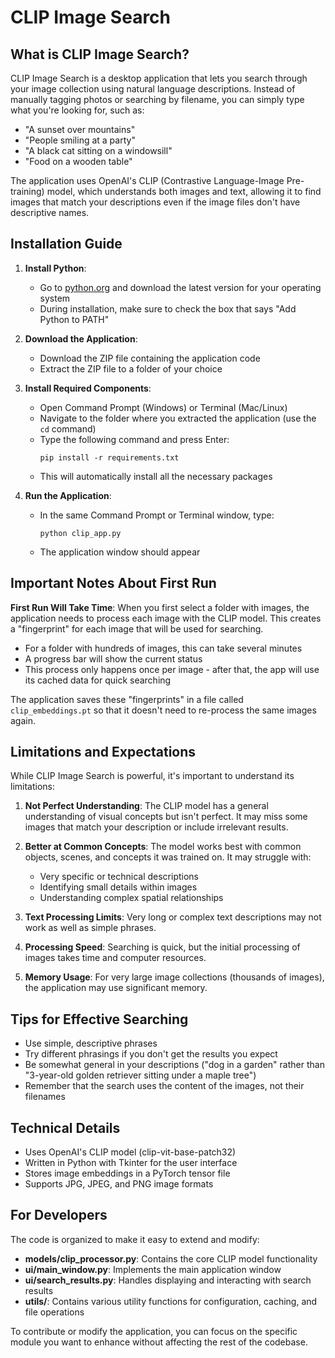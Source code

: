 # CLIP Image Search

## What is CLIP Image Search?

CLIP Image Search is a desktop application that lets you search through your image collection using natural language descriptions. Instead of manually tagging photos or searching by filename, you can simply type what you're looking for, such as:

- "A sunset over mountains"
- "People smiling at a party"
- "A black cat sitting on a windowsill"
- "Food on a wooden table"

The application uses OpenAI's CLIP (Contrastive Language-Image Pre-training) model, which understands both images and text, allowing it to find images that match your descriptions even if the image files don't have descriptive names.

## Installation Guide

1. **Install Python**: 
   - Go to [python.org](https://www.python.org/downloads/) and download the latest version for your operating system
   - During installation, make sure to check the box that says "Add Python to PATH"

2. **Download the Application**:
   - Download the ZIP file containing the application code
   - Extract the ZIP file to a folder of your choice

3. **Install Required Components**:
   - Open Command Prompt (Windows) or Terminal (Mac/Linux)
   - Navigate to the folder where you extracted the application (use the `cd` command)
   - Type the following command and press Enter:
     ```
     pip install -r requirements.txt
     ```
   - This will automatically install all the necessary packages

4. **Run the Application**:
   - In the same Command Prompt or Terminal window, type:
     ```
     python clip_app.py
     ```
   - The application window should appear

## Important Notes About First Run

**First Run Will Take Time**: When you first select a folder with images, the application needs to process each image with the CLIP model. This creates a "fingerprint" for each image that will be used for searching.

- For a folder with hundreds of images, this can take several minutes
- A progress bar will show the current status
- This process only happens once per image - after that, the app will use its cached data for quick searching

The application saves these "fingerprints" in a file called `clip_embeddings.pt` so that it doesn't need to re-process the same images again.

## Limitations and Expectations

While CLIP Image Search is powerful, it's important to understand its limitations:

1. **Not Perfect Understanding**: The CLIP model has a general understanding of visual concepts but isn't perfect. It may miss some images that match your description or include irrelevant results.

2. **Better at Common Concepts**: The model works best with common objects, scenes, and concepts it was trained on. It may struggle with:
   - Very specific or technical descriptions
   - Identifying small details within images
   - Understanding complex spatial relationships

3. **Text Processing Limits**: Very long or complex text descriptions may not work as well as simple phrases.

4. **Processing Speed**: Searching is quick, but the initial processing of images takes time and computer resources.

5. **Memory Usage**: For very large image collections (thousands of images), the application may use significant memory.

## Tips for Effective Searching

- Use simple, descriptive phrases
- Try different phrasings if you don't get the results you expect
- Be somewhat general in your descriptions ("dog in a garden" rather than "3-year-old golden retriever sitting under a maple tree")
- Remember that the search uses the content of the images, not their filenames

## Technical Details

- Uses OpenAI's CLIP model (clip-vit-base-patch32)
- Written in Python with Tkinter for the user interface
- Stores image embeddings in a PyTorch tensor file
- Supports JPG, JPEG, and PNG image formats

## For Developers

The code is organized to make it easy to extend and modify:

- **models/clip_processor.py**: Contains the core CLIP model functionality
- **ui/main_window.py**: Implements the main application window
- **ui/search_results.py**: Handles displaying and interacting with search results
- **utils/**: Contains various utility functions for configuration, caching, and file operations

To contribute or modify the application, you can focus on the specific module you want to enhance without affecting the rest of the codebase.